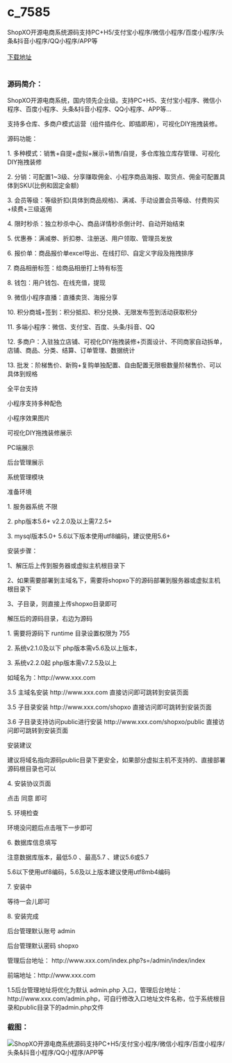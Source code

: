 # c_7585
ShopXO开源电商系统源码支持PC+H5/支付宝小程序/微信小程序/百度小程序/头条&amp;抖音小程序/QQ小程序/APP等
<br/></br>
[下载地址](https://www.uuid2.com/7585.html "下载地址")
<br/></br>
<h3>源码简介：</h3>
<p>ShopXO开源电商系统，国内领先企业级。支持PC+H5、支付宝小程序、微信小程序、百度小程序、头条&抖音小程序、QQ小程序、APP等…<p>
<p>支持多仓库、多商户模式运营（组件插件化、即插即用），可视化DIY拖拽装修。<p>
<p>源码功能：<p>
<p>1. 多种模式：销售+自提+虚拟+展示+销售/自提，多仓库独立库存管理、可视化DIY拖拽装修<p>
<p>2. 分销：可配置1~3级、分享赚取佣金、小程序商品海报、取货点、佣金可配置具体到SKU(比例和固定金额)<p>
<p>3. 会员等级：等级折扣(具体到商品规格)、满减、手动设置会员等级、付费购买+续费+三级返佣<p>
<p>4. 限时秒杀：独立秒杀中心、商品详情秒杀倒计时、自动开始结束<p>
<p>5. 优惠券：满减劵、折扣劵、注册送、用户领取、管理员发放<p>
<p>6. 报价单：商品报价单excel导出、在线打印、自定义字段及拖拽排序<p>
<p>7. 商品相册标签：给商品相册打上特有标签<p>
<p>8. 钱包：用户钱包、在线充值，提现<p>
<p>9. 微信小程序直播：直播卖货、海报分享<p>
<p>10. 积分商城+签到：积分抵扣、积分兑换、无限发布签到活动获取积分<p>
<p>11. 多端小程序：微信、支付宝、百度、头条/抖音、QQ<p>
<p>12. 多商户：入驻独立店铺、可视化DIY拖拽装修+页面设计、不同商家自动拆单，店铺、商品、分类、结算、订单管理、数据统计<p>
<p>13. 批发：阶梯售价、新购+复购单独配置、自由配置无限极数量阶梯售价、可以具体到规格<p>
<p>全平台支持<p>
<p>小程序支持多种配色<p>
<p>小程序效果图片<p>
<p>可视化DIY拖拽装修展示<p>
<p>PC端展示<p>
<p>后台管理展示<p>
<p>系统管理模块<p>
<p>准备环境<p>
<p>1. 服务器系统 不限<p>
<p>2. php版本5.6+         v2.2.0及以上需7.2.5+<p>
<p>3. mysql版本5.0+     5.6以下版本使用utf8编码，建议使用5.6+<p>
<p>安装步骤：<p>
<p>1、解压后上传到服务器或虚拟主机根目录下<p>
<p>2、如果需要部署到主域名下，需要将shopxo下的源码部署到服务器或虚拟主机根目录下<p>
<p>3、子目录，则直接上传shopxo目录即可<p>
<p>解压后的源码目录，右边为源码<p>
<p>1. 需要将源码下 runtime 目录设置权限为 755<p>
<p>2.  系统v2.1.0及以下 php版本需v5.6及以上版本，<p>
<p>3. 系统v2.2.0起 php版本需v7.2.5及以上<p>
<p>如域名为：http://www.xxx.com<p>
<p>3.5 主域名安装 http://www.xxx.com 直接访问即可跳转到安装页面<p>
<p>3.5 子目录安装 http://www.xxx.com/shopxo 直接访问即可跳转到安装页面<p>
<p>3.6 子目录支持访问public进行安装  http://www.xxx.com/shopxo/public 直接访问即可跳转到安装页面<p>
<p>安装建议<p>
<p>建议将域名指向源码public目录下更安全，如果部分虚拟主机不支持的、直接部署源码根目录也可以<p>
<p>4. 安装协议页面<p>
<p>点击 同意 即可<p>
<p>5. 环境检查<p>
<p>环境没问题后点击哦下一步即可<p>
<p>6. 数据库信息填写<p>
<p>注意数据库版本，最低5.0 、最高5.7 、建议5.6或5.7<p>
<p>5.6以下使用utf8编码，5.6及以上版本建议使用utf8mb4编码<p>
<p>7. 安装中<p>
<p>等待一会儿即可<p>
<p>8. 安装完成<p>
<p>后台管理默认账号 admin<p>
<p>后台管理默认密码 shopxo<p>
<p>管理后台地址： http://www.xxx.com/index.php?s=/admin/index/index<p>
<p>前端地址：http://www.xxx.com<p>
<p>1.5后台管理地址将优化为默认 admin.php 入口，管理后台地址： http://www.xxx.com/admin.php，可自行修改入口地址文件名称，位于系统根目录和public目录下的admin.php文件<p>
<h3>截图：</h3>
<img src="https://www.uuid2.com/wp-content/uploads/img/uimage/13801636612631.jpg" alt="ShopXO开源电商系统源码支持PC+H5/支付宝小程序/微信小程序/百度小程序/头条&抖音小程序/QQ小程序/APP等">
